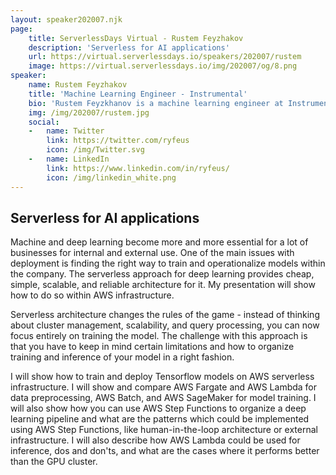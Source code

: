```yaml
---
layout: speaker202007.njk
page:
    title: ServerlessDays Virtual - Rustem Feyzhakov
    description: 'Serverless for AI applications'
    url: https://virtual.serverlessdays.io/speakers/202007/rustem
    image: https://virtual.serverlessdays.io/img/202007/og/8.png
speaker:
    name: Rustem Feyzhakov
    title: 'Machine Learning Engineer - Instrumental'
    bio: 'Rustem Feyzkhanov is a machine learning engineer at Instrumental, where he creates analytical models for the manufacturing industry. Rustem is passionate about serverless infrastructure (and AI deployments on it) and is the author of the course and book "Serverless Deep Learning with TensorFlow and AWS Lambda" and "Practical Deep Learning on the Cloud". Also he is a main contributor to open source repository for serverless packages https://github.com/ryfeus/lambda-packs. '
    img: /img/202007/rustem.jpg
    social:
    -   name: Twitter
        link: https://twitter.com/ryfeus
        icon: /img/Twitter.svg
    -   name: LinkedIn
        link: https://www.linkedin.com/in/ryfeus/
        icon: /img/linkedin_white.png
---
```


## Serverless for AI applications

Machine and deep learning become more and more essential for a lot of businesses for internal and external use. One of the main issues with deployment is finding the right way to train and operationalize models within the company. The serverless approach for deep learning provides cheap, simple, scalable, and reliable architecture for it. My presentation will show how to do so within AWS infrastructure. 

Serverless architecture changes the rules of the game - instead of thinking about cluster management, scalability, and query processing, you can now focus entirely on training the model. The challenge with this approach is that you have to keep in mind certain limitations and how to organize training and inference of your model in a right fashion. 

I will show how to train and deploy Tensorflow models on AWS serverless infrastructure. I will show and compare AWS Fargate and AWS Lambda for data preprocessing, AWS Batch, and AWS SageMaker for model training. I will also show how you can use AWS Step Functions to organize a deep learning pipeline and what are the patterns which could be implemented using AWS Step Functions, like human-in-the-loop architecture or external infrastructure. I will also describe how AWS Lambda could be used for inference, dos and don'ts, and what are the cases where it performs better than the GPU cluster. 